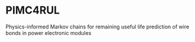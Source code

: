 # PIMC4RUL
Physics-informed Markov chains for remaining useful life prediction of wire bonds in power electronic modules

